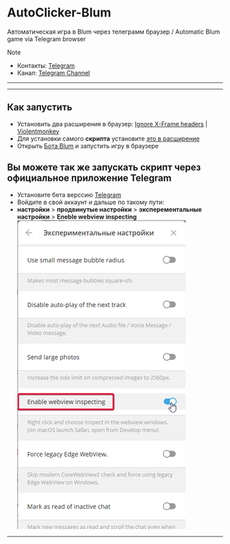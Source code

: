 # AutoClicker-Blum
Автоматическая игра в Blum через телеграмм браузер / Automatic Blum game via Telegram browser

> [!NOTE]
> - Контакты: [Telegram](https://t.me/farmtapplayrs001)
> - Канал: [Telegram Channel](https://t.me/Tap_Plays1)
---
---
## Как запустить  
- Установить два расширения в браузер: [Ignore X-Frame headers](https://chromewebstore.google.com/detail/ignore-x-frame-headers/gleekbfjekiniecknbkamfmkohkpodhe) | [Violentmonkey](https://chromewebstore.google.com/detail/violentmonkey/jinjaccalgkegednnccohejagnlnfdag?hl=be)
- Для установки самого **скрипта** установите [это в расширение](https://github.com/TapPlays/AutoClicker-Blum/raw/main/blum-autoclicker.user.js)
- Открыть [Бота Blum](https://web.telegram.org/k/#?tgaddr=tg%3A%2F%2Fresolve%3Fdomain%3DBlumCryptoBot%26appname%3Dapp%26startapp%3Dref_73MHoytioH) и запустить игру в браузере
## Вы можете так же запускать скрипт через официальное приложение Telegram
- Установите бета верссию [Telegram](https://desktop.telegram.org/changelog#beta-version)
- Войдите в свой аккаунт и дальше по такому пути:
- **настройки** > **продвинутые настройки** > **эксперементальные настройки** > **Eneble webview inspecting**
 ![Результат](result.png)
---
